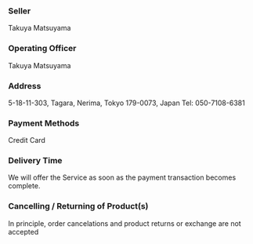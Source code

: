 ### Seller

Takuya Matsuyama

### Operating Officer

Takuya Matsuyama

### Address

5-18-11-303, Tagara, Nerima, Tokyo 179-0073, Japan
Tel: 050-7108-6381

### Payment Methods

Credit Card

### Delivery Time

We will offer the Service as soon as the payment transaction becomes complete.

### Cancelling / Returning of Product(s)

In principle, order cancelations and product returns or exchange are not accepted

